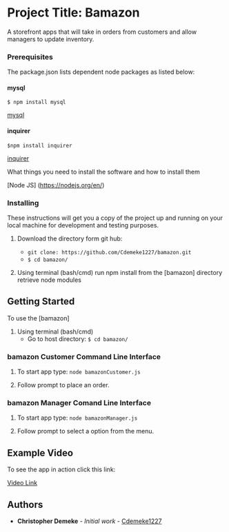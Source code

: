 # Project Title: Bamazon

A storefront apps that will take in orders from customers and allow managers to update inventory. 

### Prerequisites

The package.json lists dependent node packages as listed below:

#### mysql
```$ npm install mysql```

[mysql](https://www.npmjs.com/package/mysql)

#### inquirer
```$npm install inquirer```

[inquirer](https://www.npmjs.com/package/inquirer)


What things you need to install the software and how to install them

[Node JS] (https://nodejs.org/en/)


### Installing

These instructions will get you a copy of the project up and running on your local machine for development and testing purposes.

1. Download the directory form git hub:
    *   ``git clone: https://github.com/Cdemeke1227/bamazon.git``
    *   ```$ cd bamazon/```

2. Using terminal (bash/cmd) run npm install from the [bamazon] directory retrieve node modules



## Getting Started

To use the [bamazon] 

1. Using terminal (bash/cmd)
    *   Go to host directory:   ```$ cd bamazon/```

### bamazon Customer Command Line Interface

1. To start app type: ```node bamazonCustomer.js```

2. Follow prompt to place an order.

### bamazon Manager Comand Line Interface

1. To start app type: ```node bamazonManager.js```

2. Follow prompt to select a option from the menu.

## Example Video
To see the app in action click this link:

[Video Link](https://drive.google.com/file/d/1eMN6k-HfHaaAQ_Do66q8QBM078esRba7/view?usp=sharing)




## Authors

* **Christopher Demeke** - *Initial work* - [Cdemeke1227](https://github.com/Cdemeke1227)



